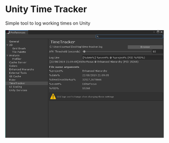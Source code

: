 # Unity Time Tracker

Simple tool to log working times on Unity

![Screenshot](/Screenshots/screenshot_00.png)
